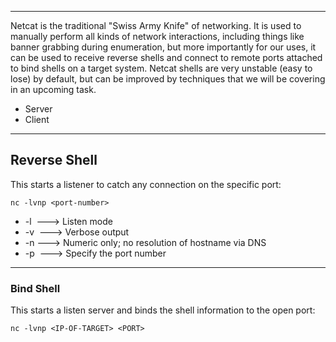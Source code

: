 --- ---

Netcat is the traditional "Swiss Army Knife" of networking. It is used to manually perform all kinds of network interactions, including things like banner grabbing during enumeration, but more importantly for our uses, it can be used to receive reverse shells and connect to remote ports attached to bind shells on a target system. Netcat shells are very unstable (easy to lose) by default, but can be improved by techniques that we will be covering in an upcoming task.

- Server
- Client

---
<h2>Reverse Shell</h2>

This starts a listener to catch any connection on the specific port:
```Terminal
nc -lvnp <port-number>
```
-   -l                   ---> Listen mode
-   -v                  ---> Verbose output
-   -n                  ---> Numeric only; no resolution of hostname via DNS
-   -p                  ---> Specify the port number

---

<h3>Bind Shell</h3>

This starts a listen server and binds the shell information to the open port:
```
nc -lvnp <IP-OF-TARGET> <PORT>
```





